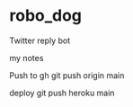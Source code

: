 # robo_dog

Twitter reply bot

my notes

Push to gh
git push origin main

deploy
git push heroku main
